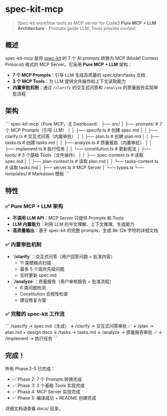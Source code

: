 # spec-kit-mcp

> Spec-kit workflow tools as MCP server for Code3
> **Pure MCP + LLM Architecture** - Prompts guide LLM, Tools provide context

## 概述

spec-kit-mcp 是将 [spec-kit](https://github.com/pimzino/spec-kit) 的 7 个 AI prompts 转换为 MCP (Model Context Protocol) 格式的 MCP Server。它采用 **Pure MCP + LLM** 架构：
- **7 个 MCP Prompts**：引导 LLM 生成高质量的 spec/plan/tasks 文档
- **3 个 MCP Tools**：为 LLM 提供文件操作和上下文读取能力
- **内置审批机制**：通过 `/clarify` 的交互式问答和 `/analyze` 的质量报告实现审批流程

## 架构

\`\`\`
spec-kit-mcp（Pure MCP，无 Dashboard）
├── src/
│   ├── prompts/           # 7 个 MCP Prompts（引导 LLM）
│   │   ├── specify.ts     # 创建 spec.md
│   │   ├── clarify.ts     # 交互式问答（内置审批）
│   │   ├── plan.ts        # 创建 plan.md
│   │   ├── tasks.ts       # 创建 tasks.md
│   │   ├── analyze.ts     # 质量报告（内置审批）
│   │   ├── implement.ts   # 执行任务
│   │   └── constitution.ts # 更新宪法
│   ├── tools/             # 3 个基础 Tools（文件操作）
│   │   ├── spec-context.ts   # 读取 spec.md
│   │   ├── plan-context.ts   # 读取 plan.md
│   │   └── tasks-context.ts  # 读取 tasks.md
│   ├── server.ts          # MCP Server
│   └── types.ts
└── templates/             # Markdown 模板
\`\`\`

## 特性

### ✅ Pure MCP + LLM 架构
- **不调用 LLM API**：MCP Server 只提供 Prompts 和 Tools
- **LLM 内置能力**：利用 LLM 的中文理解、上下文推理、生成能力
- **高质量输出**：基于 spec-kit 的完整 prompts，生成 8k-12k 字符的详细文档

### ✅ 内置审批机制
- **\`/clarify\`**：交互式问答（用户回答问题 = 批准内容）
  - 11 类模糊点扫描
  - 最多 5 个高优先级问题
  - 实时更新 spec.md
- **\`/analyze\`**：质量报告（用户审核报告 = 批准流程）
  - 6 类问题检测
  - Constitution 合规性检查
  - 建议修复方案

### ✅ 完整的 spec-kit 工作流
\`\`\`
/specify  → spec.md（生成）
   ↓
/clarify  → 交互式问答审批 ✅
   ↓
/plan     → plan.md + design docs
   ↓
/tasks    → tasks.md
   ↓
/analyze  → 质量报告审批 ✅
   ↓
/implement → 执行任务
\`\`\`

## 完成！

所有 Phase 2-5 已完成：
- ✅ Phase 2: 7 个 Prompts 转换完成
- ✅ Phase 3: 3 个基础 Tools 实现完成
- ✅ Phase 4: MCP Server 实现完成
- ✅ Phase 5: 编译成功 + README 创建完成

详细文档请查看 docs/ 目录。
